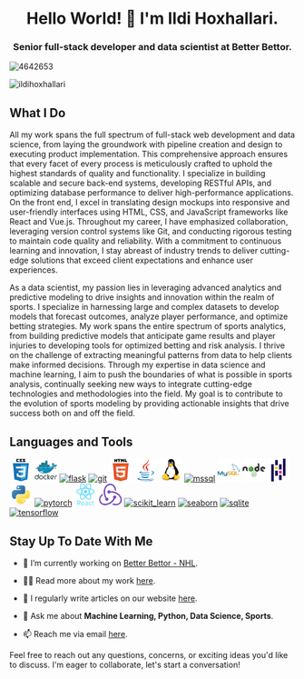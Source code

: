 <h1 align="center">Hello World! 👋 I'm Ildi Hoxhallari.</h1>
<h3 align="center">Senior full-stack developer and data scientist at Better Bettor.</h3>

![4642653](https://github.com/IldiHoxhallari/IldiHoxhallari/assets/112041644/99a1b0fc-a05a-4bd9-9563-d9557970fe2e)
<p align="left"> <img src="https://komarev.com/ghpvc/?username=ildihoxhallari&label=Profile%20views&color=0e75b6&style=flat" alt="ildihoxhallari" /> </p>

## What I Do
All my work spans the full spectrum of full-stack web development and data science, from laying the groundwork with pipeline creation and design to executing product implementation. This comprehensive approach ensures that every facet of every process is meticulously crafted to uphold the highest standards of quality and functionality. I specialize in building scalable and secure back-end systems, developing RESTful APIs, and optimizing database performance to deliver high-performance applications. On the front end, I excel in translating design mockups into responsive and user-friendly interfaces using HTML, CSS, and JavaScript frameworks like React and Vue.js. Throughout my career, I have emphasized collaboration, leveraging version control systems like Git, and conducting rigorous testing to maintain code quality and reliability. With a commitment to continuous learning and innovation, I stay abreast of industry trends to deliver cutting-edge solutions that exceed client expectations and enhance user experiences. 

As a data scientist, my passion lies in leveraging advanced analytics and predictive modeling to drive insights and innovation within the realm of sports. I specialize in harnessing large and complex datasets to develop models that forecast outcomes, analyze player performance, and optimize betting strategies. My work spans the entire spectrum of sports analytics, from building predictive models that anticipate game results and player injuries to developing tools for optimized betting and risk analysis. I thrive on the challenge of extracting meaningful patterns from data to help clients make informed decisions. Through my expertise in data science and machine learning, I aim to push the boundaries of what is possible in sports analysis, continually seeking new ways to integrate cutting-edge technologies and methodologies into the field. My goal is to contribute to the evolution of sports modeling by providing actionable insights that drive success both on and off the field.

## Languages and Tools
<p align="left">
  <a href="https://www.w3schools.com/css/" target="_blank" rel="noreferrer"> <img src="https://raw.githubusercontent.com/devicons/devicon/master/icons/css3/css3-original-wordmark.svg" alt="css3" width="40" height="40"/></a>
  <a href="https://www.docker.com/" target="_blank" rel="noreferrer"> <img src="https://raw.githubusercontent.com/devicons/devicon/master/icons/docker/docker-original-wordmark.svg" alt="docker" width="40" height="40"/></a>
  <a href="https://flask.palletsprojects.com/" target="_blank" rel="noreferrer"> <img src="https://www.vectorlogo.zone/logos/pocoo_flask/pocoo_flask-icon.svg" alt="flask" width="40" height="40"/></a> 
  <a href="https://git-scm.com/" target="_blank" rel="noreferrer"> <img src="https://www.vectorlogo.zone/logos/git-scm/git-scm-icon.svg" alt="git" width="40" height="40"/></a>
  <a href="https://www.w3.org/html/" target="_blank" rel="noreferrer"> <img src="https://raw.githubusercontent.com/devicons/devicon/master/icons/html5/html5-original-wordmark.svg" alt="html5" width="40" height="40"/></a> 
  <a href="https://www.java.com" target="_blank" rel="noreferrer"> <img src="https://raw.githubusercontent.com/devicons/devicon/master/icons/java/java-original.svg" alt="java" width="40" height="40"/></a>
  <a href="https://www.linux.org/" target="_blank" rel="noreferrer"> <img src="https://raw.githubusercontent.com/devicons/devicon/master/icons/linux/linux-original.svg" alt="linux" width="40" height="40"/></a>
  <a href="https://www.microsoft.com/en-us/sql-server" target="_blank" rel="noreferrer"> <img src="https://www.svgrepo.com/show/303229/microsoft-sql-server-logo.svg" alt="mssql" width="40" height="40"/></a>
  <a href="https://www.mysql.com/" target="_blank" rel="noreferrer"> <img src="https://raw.githubusercontent.com/devicons/devicon/master/icons/mysql/mysql-original-wordmark.svg" alt="mysql" width="40" height="40"/></a>
  <a href="https://nodejs.org" target="_blank" rel="noreferrer"> <img src="https://raw.githubusercontent.com/devicons/devicon/master/icons/nodejs/nodejs-original-wordmark.svg" alt="nodejs" width="40" height="40"/></a>
  <a href="https://pandas.pydata.org/" target="_blank" rel="noreferrer"> <img src="https://raw.githubusercontent.com/devicons/devicon/2ae2a900d2f041da66e950e4d48052658d850630/icons/pandas/pandas-original.svg" alt="pandas" width="40" height="40"/></a>
  <a href="https://www.python.org" target="_blank" rel="noreferrer"> <img src="https://raw.githubusercontent.com/devicons/devicon/master/icons/python/python-original.svg" alt="python" width="40" height="40"/></a>
  <a href="https://pytorch.org/" target="_blank" rel="noreferrer"> <img src="https://www.vectorlogo.zone/logos/pytorch/pytorch-icon.svg" alt="pytorch" width="40" height="40"/></a>
  <a href="https://reactjs.org/" target="_blank" rel="noreferrer"> <img src="https://raw.githubusercontent.com/devicons/devicon/master/icons/react/react-original-wordmark.svg" alt="react" width="40" height="40"/></a>
  <a href="https://redux.js.org" target="_blank" rel="noreferrer"> <img src="https://raw.githubusercontent.com/devicons/devicon/master/icons/redux/redux-original.svg" alt="redux" width="40" height="40"/></a>
  <a href="https://scikit-learn.org/" target="_blank" rel="noreferrer"> <img src="https://upload.wikimedia.org/wikipedia/commons/0/05/Scikit_learn_logo_small.svg" alt="scikit_learn" width="40" height="40"/></a> 
  <a href="https://seaborn.pydata.org/" target="_blank" rel="noreferrer"> <img src="https://seaborn.pydata.org/_images/logo-mark-lightbg.svg" alt="seaborn" width="40" height="40"/></a> 
  <a href="https://www.sqlite.org/" target="_blank" rel="noreferrer"> <img src="https://www.vectorlogo.zone/logos/sqlite/sqlite-icon.svg" alt="sqlite" width="40" height="40"/></a>
  <a href="https://www.tensorflow.org" target="_blank" rel="noreferrer"> <img src="https://www.vectorlogo.zone/logos/tensorflow/tensorflow-icon.svg" alt="tensorflow" width="40" height="40"/></a>
</p>

## Stay Up To Date With Me


- 🔭 I’m currently working on [Better Bettor - NHL](http://betterbettorpicks.github.io).

- 👨‍💻 Read more about my work [here](http://betterbettorpicks.github.io).

- 📝 I regularly write articles on our website [here](http://betterbettorpicks.github.io).

- 💬 Ask me about **Machine Learning, Python, Data Science, Sports**.

- 📫 Reach me via email [here](mailto:hoxhallari_ildi@outlook.com).

Feel free to reach out any questions, concerns, or exciting ideas you'd like to discuss. I'm eager to collaborate, let's start a conversation!
